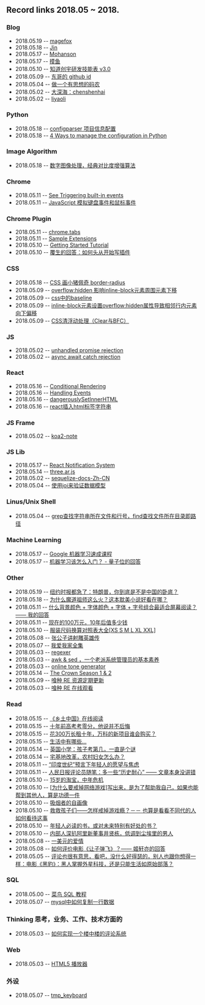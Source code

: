 ## Record links 2018.05 ~ 2018.


### Blog

* 2018.05.19 -- [magefox](http://note.codermagefox.com/blog/magefox)
* 2018.05.18 -- [Jin](https://www.404forest.com/)
* 2018.05.17 -- [Mohanson](http://accu.cc/content/pil/channel/#_3)
* 2018.05.17 -- [摸鱼](http://fy0.me/)
* 2018.05.10 -- [知道创宇研发技能表 v3.0](http://blog.knownsec.com/Knownsec_RD_Checklist/v3.0.html)
* 2018.05.09 -- [东哥的 github id](https://github.com/kalxd)
* 2018.05.04 -- [做一个有思想的码农](https://www.zhihu.com/people/liu-he-he-44/activities)
* 2018.05.02 -- [大深海：chenshenhai](https://chenshenhai.github.io/)
* 2018.05.02 -- [liyaoli](http://www.liyaoli.com/)


### Python

* 2018.05.18 -- [configparser 项目信息配置](https://docs.python.org/3/library/configparser.html)
* 2018.05.18 -- [4 Ways to manage the configuration in Python](https://hackernoon.com/4-ways-to-manage-the-configuration-in-python-4623049e841b)


### Image Algorithm

* 2018.05.18 -- [数字图像处理，经典对比度增强算法](https://blog.csdn.net/ebowtang/article/details/38236441)


### Chrome

* 2018.05.11 -- [See Triggering built-in events](https://developer.mozilla.org/en-US/docs/Web/Guide/Events/Creating_and_triggering_events)
* 2018.05.11 -- [JavaScript 模拟键盘事件和鼠标事件](https://blog.csdn.net/lovelyelfpop/article/details/52471878)


### Chrome Plugin

* 2018.05.11 -- [chrome.tabs](https://developer.chrome.com/extensions/tabs)
* 2018.05.11 -- [Sample Extensions](https://developer.chrome.com/extensions/samples#search:contextmenus)
* 2018.05.10 -- [Getting Started Tutorial](https://developer.chrome.com/extensions/getstarted)
* 2018.05.10 -- [覆生的回答：如何头从开始写插件](https://www.zhihu.com/question/20179805)


### CSS

* 2018.05.18 -- [CSS 画小猪佩奇 border-radius](https://www.v2ex.com/t/455807)
* 2018.05.09 -- [overflow:hidden 影响inline-block元素周围元素下移](http://www.cnblogs.com/AliceX-J/p/5731755.html)
* 2018.05.09 -- [css中的baseline](https://blog.csdn.net/zp1996323/article/details/51457836)
* 2018.05.09 -- [inline-block元素设置overflow:hidden属性导致相邻行内元素向下偏移](https://blog.csdn.net/iefreer/article/details/50421025)
* 2018.05.09 -- [CSS清浮动处理（Clear与BFC）](https://www.cnblogs.com/dolphinX/p/3508869.html)


### JS

* 2018.05.02 -- [unhandled promise rejection](http://www.liyaoli.com/2017-06-26/unhandled-promise-rejection.html)
* 2018.05.02 -- [async await catch rejection](https://stackoverflow.com/questions/35090896/async-await-catch-rejected-promises)


### React


* 2018.05.16 -- [Conditional Rendering](https://reactjs.org/docs/conditional-rendering.html)
* 2018.05.16 -- [Handling Events](https://reactjs.org/docs/handling-events.html)
* 2018.05.16 -- [dangerouslySetInnerHTML](https://reactjs.org/docs/dom-elements.html#dangerouslysetinnerhtml)
* 2018.05.16 -- [react插入html标签字符串](https://mzkmzk.gitbooks.io/web_accumulate/reactcha_ru_html_biao_qian_zi_fu_chuan.html)


### JS Frame

* 2018.05.02 -- [koa2-note](https://chenshenhai.github.io/koa2-note/note/start/quick.html)


### JS Lib

* 2018.05.17 -- [React Notification System](http://igorprado.com/react-notification-system/)
* 2018.05.14 -- [three.ar.js](https://github.com/google-ar/three.ar.js)
* 2018.05.02 -- [sequelize-docs-Zh-CN](https://demopark.github.io/sequelize-docs-Zh-CN/)
* 2018.05.04 -- [使用joi来验证数据模型](http://imweb.io/topic/572561798a0819f17b7d9d3e)


### Linus/Unix Shell

* 2018.05.04 -- [grep查找字符串所在文件和行号，find查找文件所在目录即路径](https://blog.csdn.net/devwang_com/article/details/52587884)


### Machine Learning

* 2018.05.17 -- [Google 机器学习速成课程](https://developers.google.com/machine-learning/crash-course/ml-intro)
* 2018.05.17 -- [机器学习该怎么入门？ - 量子位的回答](https://www.zhihu.com/question/20691338/answer/331336903)


### Other

* 2018.05.19 -- [纽约时报都急了：特朗普，你到底是不是中国的卧底？](http://bbs.tiexue.net/post2_12611924_1.html)
* 2018.05.18 -- [为什么魔道祖师这么火？这本耽美小说好看在哪？](https://www.zhihu.com/question/41742800)
* 2018.05.11 -- [什么背景颜色 + 字体颜色 + 字体 + 字号组合最适合屏幕阅读？—— 我的回答](https://www.zhihu.com/question/19814227)
* 2018.05.11 -- [现在的100万元，10年后值多少钱](https://wallstreetcn.com/articles/3060416)
* 2018.05.10 -- [服装尺码换算对照表大全[XS S M L XL XXL]](http://blog.sina.com.cn/s/blog_4b9eab320100sylb.html)
* 2018.05.08 -- [张公子讲射雕英雄传](https://www.zhihu.com/lives/753624515099000832)
* 2018.05.07 -- [我爱我家全集](https://www.youtube.com/watch?v=pyrnN1qFzFE&list=PLinivvyLwn6Y0gGgNtOQ-hLJn-T6LGsDZ)
* 2018.05.03 -- [regexer](https://regexr.com/)
* 2018.05.03 -- [awk & sed ，一个老派系统管理员的基本素养](https://linux.cn/article-6881-1.html)
* 2018.05.03 -- [online tone generator](http://www.szynalski.com/tone-generator/)
* 2018.05.14 -- [The Crown Season 1 & 2](http://www.dysfz.cc/movie14573.html)
* 2018.05.09 -- [喰种 RE 资源定期更新](http://52movieba.com/forum/thread-1864.htm)
* 2018.05.03 -- [喰种 RE 在线观看](http://www.pipigui.cc/rbdm/dongjingshishiguidisanji2018/)


### Read

* 2018.05.15 -- [《乡土中国》在线阅读](https://yuedu.163.com/book_reader/da58e126d87c4817b4c2b0fe4d454c37_4)
* 2018.05.15 -- [十年前高考考零分，他说并不后悔](https://mp.weixin.qq.com/s/6Bbf8-Thq2VDKm22WrXoFQ)
* 2018.05.15 -- [花300万长租十年，万科的新项目谁会购买？](https://mp.weixin.qq.com/s/7Lbb5pYHqxmdHPnVJqKsUg)
* 2018.05.15 -- [生活中有哪些...](https://www.zhihu.com/question/23561870)
* 2018.05.14 -- [英国小学：孩子考第几，一直是个谜](https://mp.weixin.qq.com/s/fO3M7UFpWYi79FCQiwdgUg)
* 2018.05.14 -- [宅基地改革，农村妇女怎么办？](https://mp.weixin.qq.com/s/jDu470U3jKGONxtigTiVLg)
* 2018.05.11 -- [“印度世纪”预言下年轻人的愿望与焦虑](http://www.ifengweekly.com/detil.php?id=5761)
* 2018.05.11 -- [人民日报评论员随笔：多一些“历史耐心” —— 文章本身没讲错](http://opinion.people.com.cn/n1/2018/0510/c1003-29975627.html)
* 2018.05.10 -- [15岁的淘宝，中年危机](http://news.newseed.cn/p/1347177)
* 2018.05.10 -- [[为什么要戒掉网络游戏]写出来，是为了帮助我自己，如果也能帮到其他人，算是功德一件](http://bbs.ngacn.cc/read.php?tid=4009093&rand=675)
* 2018.05.10 -- [吸烟者的自画像](http://news.qq.com/cross/20161108/D4H19jO1.html)
* 2018.05.10 -- [救救孩子们——怎样戒掉游戏瘾？－－ 也算是看看不同代的人如何看待这事](http://bbs.tianya.cn/post-develop-2249447-1.shtml#30794746)
* 2018.05.10 -- [年轻人必读的书，或对未来特别有好处的书？](https://www.zhihu.com/question/275351176/answer/386906145)
* 2018.05.10 -- [内部人深扒阿里新董事井贤栋，低调到尘埃里的男人](http://www.iceo.com.cn/renwu2013/2016/0825/301836.shtml)
* 2018.05.08 -- [一美元的爱情](http://www.360doc.com/showadvice.aspx?id=305724)
* 2018.05.08 -- [如何评价电影《让子弹飞》？—— 姬轩亦的回答](https://www.zhihu.com/question/19552578)
* 2018.05.05 -- [评论也很有意思，看吧，没什么好得瑟的，别人也跟你想得一样：电影《黑豹》：黑人掌握外星科技，还是只能生活如原始部落？](https://zhuanlan.zhihu.com/p/34399838)


### SQL

* 2018.05.00 -- [菜鸟 SQL 教程](http://www.runoob.com/sql/sql-delete.html)
* 2018.05.07 -- [mysql中如何复制一行数据](http://blog.sina.com.cn/s/blog_4586764e0100de58.html)


### Thinking 思考，业务、工作、技术方面的

* 2018.05.03 -- [如何实现一个楼中楼的评论系统](http://www.cnblogs.com/xumengxuan/p/7461449.html)


### Web

* 2018.05.03 -- [HTML5 播放器](https://webfe.kujiale.com/web-video-player/)


### 外设

* 2018.05.07 -- [tmp_keyboard](https://github.com/tmk/tmk_keyboard)